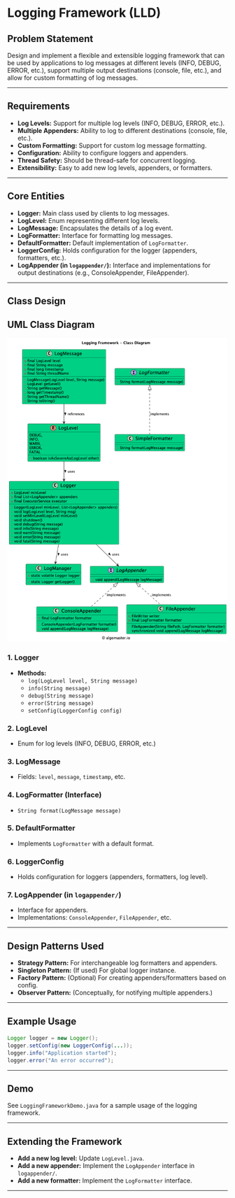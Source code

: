 # Logging Framework (LLD)

## Problem Statement

Design and implement a flexible and extensible logging framework that can be used by applications to log messages at different levels (INFO, DEBUG, ERROR, etc.), support multiple output destinations (console, file, etc.), and allow for custom formatting of log messages.

---

## Requirements

- **Log Levels:** Support for multiple log levels (INFO, DEBUG, ERROR, etc.).
- **Multiple Appenders:** Ability to log to different destinations (console, file, etc.).
- **Custom Formatting:** Support for custom log message formatting.
- **Configuration:** Ability to configure loggers and appenders.
- **Thread Safety:** Should be thread-safe for concurrent logging.
- **Extensibility:** Easy to add new log levels, appenders, or formatters.

---

## Core Entities

- **Logger:** Main class used by clients to log messages.
- **LogLevel:** Enum representing different log levels.
- **LogMessage:** Encapsulates the details of a log event.
- **LogFormatter:** Interface for formatting log messages.
- **DefaultFormatter:** Default implementation of `LogFormatter`.
- **LoggerConfig:** Holds configuration for the logger (appenders, formatters, etc.).
- **LogAppender (in `logappender/`):** Interface and implementations for output destinations (e.g., ConsoleAppender, FileAppender).

---

## Class Design

## UML Class Diagram

![](../uml-diagrams/class-diagrams/loggingframework-class-diagram.png)

### 1. Logger
- **Methods:**
  - `log(LogLevel level, String message)`
  - `info(String message)`
  - `debug(String message)`
  - `error(String message)`
  - `setConfig(LoggerConfig config)`

### 2. LogLevel
- Enum for log levels (INFO, DEBUG, ERROR, etc.)

### 3. LogMessage
- Fields: `level`, `message`, `timestamp`, etc.

### 4. LogFormatter (Interface)
- `String format(LogMessage message)`

### 5. DefaultFormatter
- Implements `LogFormatter` with a default format.

### 6. LoggerConfig
- Holds configuration for loggers (appenders, formatters, log level).

### 7. LogAppender (in `logappender/`)
- Interface for appenders.
- Implementations: `ConsoleAppender`, `FileAppender`, etc.

---

## Design Patterns Used

- **Strategy Pattern:** For interchangeable log formatters and appenders.
- **Singleton Pattern:** (If used) For global logger instance.
- **Factory Pattern:** (Optional) For creating appenders/formatters based on config.
- **Observer Pattern:** (Conceptually, for notifying multiple appenders.)

---

## Example Usage

```java
Logger logger = new Logger();
logger.setConfig(new LoggerConfig(...));
logger.info("Application started");
logger.error("An error occurred");
```

---

## Demo

See `LoggingFrameworkDemo.java` for a sample usage of the logging framework.

---

## Extending the Framework

- **Add a new log level:** Update `LogLevel.java`.
- **Add a new appender:** Implement the `LogAppender` interface in `logappender/`.
- **Add a new formatter:** Implement the `LogFormatter` interface.

---